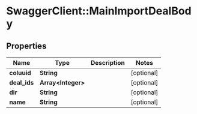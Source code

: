 # SwaggerClient::MainImportDealBody

## Properties
Name | Type | Description | Notes
------------ | ------------- | ------------- | -------------
**coluuid** | **String** |  | [optional] 
**deal_ids** | **Array&lt;Integer&gt;** |  | [optional] 
**dir** | **String** |  | [optional] 
**name** | **String** |  | [optional] 

